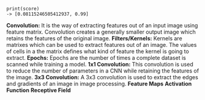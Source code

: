     print(score)
    -> [0.08115246505412937, 0.99]
**Convolution:** It is the way of extracting features out of an input image using feature matrix. Convolution creates a generally smaller output image which retains the features of the original image.
**Filters/Kernels:** Kernels are matrixes which can be used to extract features out of an image. The values of cells in a the matrix defines what kind of feature the kernel is going to extract.
**Epochs:** Epochs are the number of times a complete dataset is scanned while training a model.
**1x1 Convolution:** This convolution is used to reduce the number of parameters in a CNN while retaining the features of the image.
**3x3 Convolution:** A 3x3 convolution is used to extract the edges and gradients of an image in image processing.
**Feature Maps**
**Activation Function**
**Receptive Field**

